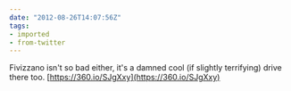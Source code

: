 ```yaml
---
date: "2012-08-26T14:07:56Z"
tags:
- imported
- from-twitter
---
```

Fivizzano isn't so bad either, it's a damned cool \(if slightly terrifying\) drive there too. [https://360.io/SJgXxy](https://360.io/SJgXxy)
